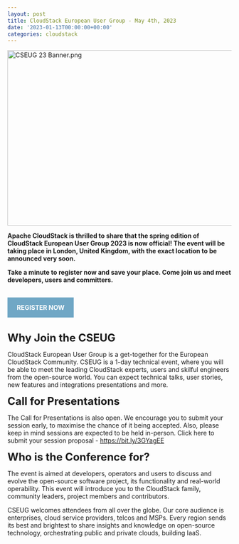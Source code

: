 ```yaml
---
layout: post
title: CloudStack European User Group - May 4th, 2023
date: '2023-01-13T00:00:00+00:00'
categories: cloudstack
---
```

<a href="https://blogs.apache.org/cloudstack/mediaresource/4a13eac1-472a-49ae-ba58-51d6b46b63d2"><img src="https://blogs.apache.org/cloudstack/mediaresource/4a13eac1-472a-49ae-ba58-51d6b46b63d2" alt="CSEUG 23 Banner.png" width="750" height="393" /></a>

<p style="text-align: left;" align="center"><strong>Apache CloudStack is thrilled to share that the spring edition of CloudStack European User Group 2023 is now official! The event will be taking place in London, United Kingdom, with the exact location to be announced very soon.</strong></p>
<p><strong>Take a minute to register now and save your place. Come join us and meet developers, users and committers.</strong></p>

&nbsp;

<a href="https://www.eventbrite.com/e/cloudstack-european-user-group-2023-tickets-513821653397" style="background-color: #70A7C5; color: white; padding: 1em 1.5em; text-decoration: none; text-transform: uppercase;"><b>REGISTER NOW</b></a>

<p>&nbsp;</p>
<p><span style="font-size: x-large;"><strong>Why Join the CSEUG</strong></span></p>
<p>CloudStack European User Group is a get-together for the European CloudStack Community. CSEUG is a 1-day technical event, where you will be able to meet the leading CloudStack experts, users and skilful engineers from the open-source world. You can expect technical talks, user stories, new features and integrations presentations and more.</p>
<p><span style="font-size: x-large;"><strong>Call for Presentations</strong><strong>&nbsp;</strong></span></p>
<p>The Call for Presentations is also open. We encourage you to submit your session early, to maximise the chance of it being accepted. Also, please keep in mind sessions are expected to be held in-person. Click here to submit your session proposal - <a href="https://bit.ly/3GYagEE">https://bit.ly/3GYagEE</a></p>
<p><span style="font-size: x-large;"><strong>Who is the Conference for?</strong></span></p>
<p>The event is aimed at developers, operators and users to discuss and evolve the open-source software project, its functionality and real-world operability. This event will introduce you to the CloudStack family, community leaders, project members and contributors.</p>
<p>CSEUG welcomes attendees from all over the globe. Our core audience is enterprises, cloud service providers, telcos and MSPs. Every region sends its best and brightest to share insights and knowledge on open-source technology, orchestrating public and private clouds, building IaaS.</p>
